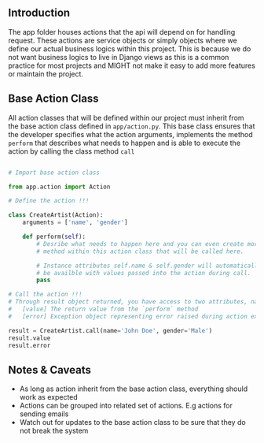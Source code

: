 ## Introduction

The app folder houses actions that the api will depend on for handling request. These actions are service objects or simply objects where we define our actual business logics within this project. This is because we do not want business logics to live in Django views as this is a common practice for most projects and MIGHT not make it easy to add more features or maintain the project.

## Base Action Class

All action classes that will be defined within our project must inherit from the base action class defined in `app/action.py`. This base class ensures that the developer specifies what the action arguments, implements the method `perform` that describes what needs to happen and is able to execute the action by calling the class method `call`

```python

# Import base action class

from app.action import Action

# Define the action !!!

class CreateArtist(Action):
    arguments = ['name', 'gender']

    def perform(self):
        # Desribe what needs to happen here and you can even create more
        # method within this action class that will be called here.

        # Instance attributes self.name & self.gender will automatically
        # be availble with values passed into the action during call.
        pass

# Call the action !!!
# Through result object returned, you have access to two attributes, namely
#   [value] The return value from the `perform` method
#   [error] Exception object representing error raised during action execution

result = CreateArtist.call(name='John Doe', gender='Male')
result.value
result.error

```

## Notes & Caveats

- As long as action inherit from the base action class, everything should work as expected
- Actions can be grouped into related set of actions. E.g actions for sending emails
- Watch out for updates to the base action class to be sure that they do not break the system
